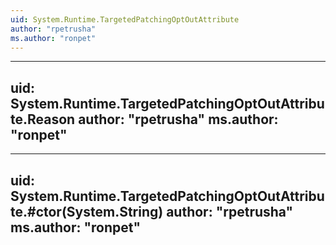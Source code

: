 ```yaml
---
uid: System.Runtime.TargetedPatchingOptOutAttribute
author: "rpetrusha"
ms.author: "ronpet"
---
```


---
uid: System.Runtime.TargetedPatchingOptOutAttribute.Reason
author: "rpetrusha"
ms.author: "ronpet"
---

---
uid: System.Runtime.TargetedPatchingOptOutAttribute.#ctor(System.String)
author: "rpetrusha"
ms.author: "ronpet"
---
